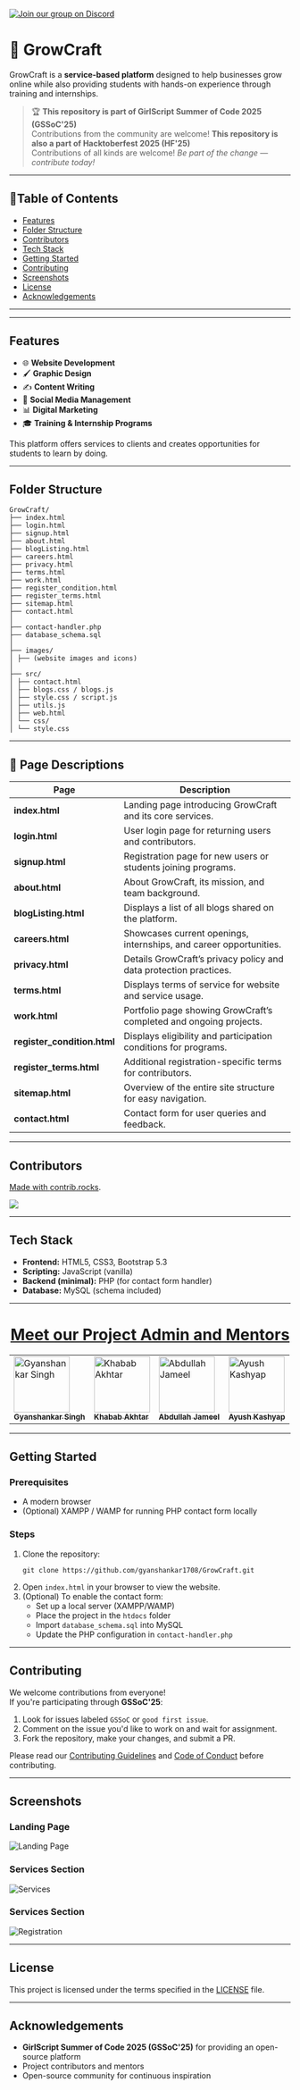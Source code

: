 [![Join our group on Discord](https://github.com/user-attachments/assets/f7be9334-dd82-4c36-83d4-2e21bfca7633)](https://discord.gg/a2zdpnfZ)

# 🌱 GrowCraft

GrowCraft is a **service-based platform** designed to help businesses grow online while also providing students with hands-on experience through training and internships.  

> 🏆 **This repository is part of GirlScript Summer of Code 2025 (GSSoC'25)**  
> Contributions from the community are welcome!
 **This repository is also a part of Hacktoberfest 2025 (HF'25)**  
> Contributions of all kinds are welcome!
  *Be part of the change — contribute today!*
  
---

## 📑Table of Contents

- [Features](#features)
- [Folder Structure](#folder-structure)
- [Contributors](#contributors)
- [Tech Stack](#tech-stack)
- [Getting Started](#getting-started)
- [Contributing](#contributing)
- [Screenshots](#screenshots)
- [License](#license)
- [Acknowledgements](#acknowledgements)




---
---

##  Features

- 🌐 **Website Development**
- 🖌️ **Graphic Design**
- ✍️ **Content Writing**
- 📣 **Social Media Management**
- 📊 **Digital Marketing**
- 🎓 **Training & Internship Programs**

This platform offers services to clients and creates opportunities for students to learn by doing.

---

##  Folder Structure

```
GrowCraft/
├── index.html
├── login.html
├── signup.html
├── about.html
├── blogListing.html
├── careers.html
├── privacy.html
├── terms.html
├── work.html
├── register_condition.html
├── register_terms.html
├── sitemap.html
├── contact.html
│
├── contact-handler.php
├── database_schema.sql
│
├── images/
│ ├── (website images and icons)
│
├── src/
│ ├── contact.html
│ ├── blogs.css / blogs.js
│ ├── style.css / script.js
│ ├── utils.js
│ ├── web.html
│ └── css/
│ └── style.css
```
---

## 🧭 Page Descriptions

| Page | Description |
|------|--------------|
| **index.html** | Landing page introducing GrowCraft and its core services. |
| **login.html** | User login page for returning users and contributors. |
| **signup.html** | Registration page for new users or students joining programs. |
| **about.html** | About GrowCraft, its mission, and team background. |
| **blogListing.html** | Displays a list of all blogs shared on the platform. |
| **careers.html** | Showcases current openings, internships, and career opportunities. |
| **privacy.html** | Details GrowCraft’s privacy policy and data protection practices. |
| **terms.html** | Displays terms of service for website and service usage. |
| **work.html** | Portfolio page showing GrowCraft’s completed and ongoing projects. |
| **register_condition.html** | Displays eligibility and participation conditions for programs. |
| **register_terms.html** | Additional registration-specific terms for contributors. |
| **sitemap.html** | Overview of the entire site structure for easy navigation. |
| **contact.html** | Contact form for user queries and feedback. |

---
##  Contributors
<a href="https://github.com/gyanshankar1708/GrowCraft/graphs/contributors">

Made with [contrib.rocks](https://contrib.rocks).

<img src="https://contrib.rocks/image?repo=gyanshankar1708/GrowCraft" />

---
##  Tech Stack

- **Frontend:** HTML5, CSS3, Bootstrap 5.3  
- **Scripting:** JavaScript (vanilla)  
- **Backend (minimal):** PHP (for contact form handler)  
- **Database:** MySQL (schema included)


---

<div align="center">

  <h1><u>Meet our Project Admin and Mentors</u></h1>

  <table>
    <tr>
      <td>
        <a href="https://github.com/gyanshankar1708">
          <img src="https://avatars.githubusercontent.com/u/155980409?v=4" width="100" alt="Gyanshankar Singh"/><br>
          <sub><b>Gyanshankar Singh</b></sub>
        </a>
      </td>
      <td>
        <a href="https://github.com/Khababakhtar20">
          <img src="https://avatars.githubusercontent.com/u/191676741?v=4" width="100" alt="Khabab Akhtar"/><br>
          <sub><b>Khabab Akhtar</b></sub>
        </a>
      </td>
      <td>
        <a href="https://github.com/abdullahxyz85">
          <img src="https://avatars.githubusercontent.com/u/181183976?v=4" width="100" alt="Abdullah Jameel"/><br>
          <sub><b>Abdullah Jameel</b></sub>
        </a>
      </td>
      <td>
        <a href="https://github.com/ayushkashyap402">
          <img src="https://avatars.githubusercontent.com/u/161109248?v=4" width="100" alt="Ayush Kashyap"/><br>
          <sub><b>Ayush Kashyap</b></sub>
        </a>
      </td>
    </tr>
  </table>

</div>

---

##  Getting Started

### Prerequisites
- A modern browser
- (Optional) XAMPP / WAMP for running PHP contact form locally

### Steps
1. Clone the repository:
   ```
   git clone https://github.com/gyanshankar1708/GrowCraft.git
   ```
2. Open `index.html` in your browser to view the website.
3. (Optional) To enable the contact form:
   - Set up a local server (XAMPP/WAMP)
   - Place the project in the `htdocs` folder
   - Import `database_schema.sql` into MySQL
   - Update the PHP configuration in `contact-handler.php`

---

##  Contributing

We welcome contributions from everyone!  
If you're participating through **GSSoC'25**:

1. Look for issues labeled `GSSoC` or `good first issue`.
2. Comment on the issue you'd like to work on and wait for assignment.
3. Fork the repository, make your changes, and submit a PR.

Please read our [Contributing Guidelines](src/CONTRIBUTING.md) and [Code of Conduct](CODE_OF_CONDUCT.md) before contributing.

---

##  Screenshots

### Landing Page
![Landing Page](images/index.png)

### Services Section
![Services](images/services.png)


### Services Section
![Registration](images/sign-up.png)


---

##  License

This project is licensed under the terms specified in the [LICENSE](LICENSE) file.

---

##  Acknowledgements

- **GirlScript Summer of Code 2025 (GSSoC'25)** for providing an open-source platform
- Project contributors and mentors
- Open-source community for continuous inspiration
